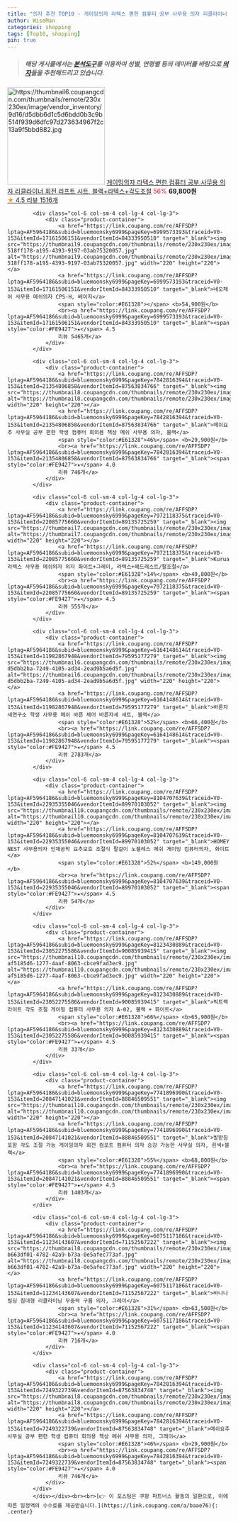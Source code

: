 ```yaml
---
title: "의자 추천 TOP10 - 게이밍의자 라텍스 편한 컴퓨터 공부 사무용 의자 리클라이너 회전 리프트 시트, 블랙+라텍스+각도조절"
author: WiseMan
categories: shopping
tags: [Top10, shopping]
pin: true
---
```


> ##### 해당 게시물에서는 [**분석도구**](https://itemscout.io/)를 이용하여 **성별**, **연령별** 등의 데이터를 바탕으로 [**의자**](https://link.coupang.com/a/baae76)들을 추천해드리고 있습니다.
<div class="container"><div class="row">
            <div class="col-6 col-sm-4 col-lg-4 col-lg-3">
                <div class="product-container">
                    <a href="https://link.coupang.com/re/AFFSDP?lptag=AF5964186&subid=bluemoonsky6999&pageKey=7655206854&traceid=V0-153&itemId=20379449463&vendorItemId=88846647057" target="_blank"><img src="https://thumbnail6.coupangcdn.com/thumbnails/remote/230x230ex/image/vendor_inventory/9d16/d5dbb6d1c5d6bdd0b3c9b514f939d6dfc97d273634967f2c13a9f5bbd882.jpg" alt="https://thumbnail6.coupangcdn.com/thumbnails/remote/230x230ex/image/vendor_inventory/9d16/d5dbb6d1c5d6bdd0b3c9b514f939d6dfc97d273634967f2c13a9f5bbd882.jpg" width="220" height="220"></a>
                    <a href="https://link.coupang.com/re/AFFSDP?lptag=AF5964186&subid=bluemoonsky6999&pageKey=7655206854&traceid=V0-153&itemId=20379449463&vendorItemId=88846647057" target="_blank">게이밍의자 라텍스 편한 컴퓨터 공부 사무용 의자 리클라이너 회전 리프트 시트, 블랙+라텍스+각도조절</a>
                    <span style="color:#E61328">56%</span> <b>69,800원</b>
                    <br><a href="https://link.coupang.com/re/AFFSDP?lptag=AF5964186&subid=bluemoonsky6999&pageKey=7655206854&traceid=V0-153&itemId=20379449463&vendorItemId=88846647057" target="_blank"><span style="color:#FE9427">★</span> 4.5
                    리뷰 1516개</a>
                </div>
            </div>
            
            <div class="col-6 col-sm-4 col-lg-4 col-lg-3">
                <div class="product-container">
                    <a href="https://link.coupang.com/re/AFFSDP?lptag=AF5964186&subid=bluemoonsky6999&pageKey=6999573193&traceid=V0-153&itemId=17161506151&vendorItemId=84333950510" target="_blank"><img src="https://thumbnail9.coupangcdn.com/thumbnails/remote/230x230ex/image/retail/images/4088950430767205-518ff178-a195-4393-9197-03ab75320057.jpg" alt="https://thumbnail9.coupangcdn.com/thumbnails/remote/230x230ex/image/retail/images/4088950430767205-518ff178-a195-4393-9197-03ab75320057.jpg" width="220" height="220"></a>
                    <a href="https://link.coupang.com/re/AFFSDP?lptag=AF5964186&subid=bluemoonsky6999&pageKey=6999573193&traceid=V0-153&itemId=17161506151&vendorItemId=84333950510" target="_blank">네오체어 사무용 메쉬의자 CPS-H, 베이지</a>
                    <span style="color:#E61328"></span> <b>54,900원</b>
                    <br><a href="https://link.coupang.com/re/AFFSDP?lptag=AF5964186&subid=bluemoonsky6999&pageKey=6999573193&traceid=V0-153&itemId=17161506151&vendorItemId=84333950510" target="_blank"><span style="color:#FE9427">★</span> 4.5
                    리뷰 5465개</a>
                </div>
            </div>
            
            <div class="col-6 col-sm-4 col-lg-4 col-lg-3">
                <div class="product-container">
                    <a href="https://link.coupang.com/re/AFFSDP?lptag=AF5964186&subid=bluemoonsky6999&pageKey=7842816394&traceid=V0-153&itemId=21354806858&vendorItemId=87563834766" target="_blank"><img src="https://thumbnail8.coupangcdn.com/thumbnails/remote/230x230ex/image/vendor_inventory/9372/132de86fa7818f651a1f5edd37b8baf3ebe0f1f2e239506db60129456e0c.jpg" alt="https://thumbnail8.coupangcdn.com/thumbnails/remote/230x230ex/image/vendor_inventory/9372/132de86fa7818f651a1f5edd37b8baf3ebe0f1f2e239506db60129456e0c.jpg" width="220" height="220"></a>
                    <a href="https://link.coupang.com/re/AFFSDP?lptag=AF5964186&subid=bluemoonsky6999&pageKey=7842816394&traceid=V0-153&itemId=21354806858&vendorItemId=87563834766" target="_blank">메쉬요추 사무실 공부 편한 학생 컴퓨터 회의용 책상 메쉬 사무용 의자, 블랙</a>
                    <span style="color:#E61328">46%</span> <b>29,900원</b>
                    <br><a href="https://link.coupang.com/re/AFFSDP?lptag=AF5964186&subid=bluemoonsky6999&pageKey=7842816394&traceid=V0-153&itemId=21354806858&vendorItemId=87563834766" target="_blank"><span style="color:#FE9427">★</span> 4.0
                    리뷰 746개</a>
                </div>
            </div>
            
            <div class="col-6 col-sm-4 col-lg-4 col-lg-3">
                <div class="product-container">
                    <a href="https://link.coupang.com/re/AFFSDP?lptag=AF5964186&subid=bluemoonsky6999&pageKey=7972118375&traceid=V0-153&itemId=22085775660&vendorItemId=89135725259" target="_blank"><img src="https://thumbnail7.coupangcdn.com/thumbnails/remote/230x230ex/image/vendor_inventory/a824/e4692ed521155b4feef56c6b27b1e0f2530193c71162d841431c60cb674e.png" alt="https://thumbnail7.coupangcdn.com/thumbnails/remote/230x230ex/image/vendor_inventory/a824/e4692ed521155b4feef56c6b27b1e0f2530193c71162d841431c60cb674e.png" width="220" height="220"></a>
                    <a href="https://link.coupang.com/re/AFFSDP?lptag=AF5964186&subid=bluemoonsky6999&pageKey=7972118375&traceid=V0-153&itemId=22085775660&vendorItemId=89135725259" target="_blank">Kurua 라텍스 사무용 메쉬의자 의자 화이트+그레이, 라텍스+헤드레스트/팔조절</a>
                    <span style="color:#E61328">14%</span> <b>49,800원</b>
                    <br><a href="https://link.coupang.com/re/AFFSDP?lptag=AF5964186&subid=bluemoonsky6999&pageKey=7972118375&traceid=V0-153&itemId=22085775660&vendorItemId=89135725259" target="_blank"><span style="color:#FE9427">★</span> 4.5
                    리뷰 555개</a>
                </div>
            </div>
            
            <div class="col-6 col-sm-4 col-lg-4 col-lg-3">
                <div class="product-container">
                    <a href="https://link.coupang.com/re/AFFSDP?lptag=AF5964186&subid=bluemoonsky6999&pageKey=6164148614&traceid=V0-153&itemId=11982867948&vendorItemId=79595177279" target="_blank"><img src="https://thumbnail6.coupangcdn.com/thumbnails/remote/230x230ex/image/retail/images/551021120090214-d5dbb2ba-7249-4105-ad34-2ead9b5a6d5f.jpg" alt="https://thumbnail6.coupangcdn.com/thumbnails/remote/230x230ex/image/retail/images/551021120090214-d5dbb2ba-7249-4105-ad34-2ead9b5a6d5f.jpg" width="220" height="220"></a>
                    <a href="https://link.coupang.com/re/AFFSDP?lptag=AF5964186&subid=bluemoonsky6999&pageKey=6164148614&traceid=V0-153&itemId=11982867948&vendorItemId=79595177279" target="_blank">바른자세연구소 학생 사무용 메쉬 바른 체어 바른자세 세트, 블랙</a>
                    <span style="color:#E61328">52%</span> <b>66,400원</b>
                    <br><a href="https://link.coupang.com/re/AFFSDP?lptag=AF5964186&subid=bluemoonsky6999&pageKey=6164148614&traceid=V0-153&itemId=11982867948&vendorItemId=79595177279" target="_blank"><span style="color:#FE9427">★</span> 4.5
                    리뷰 2783개</a>
                </div>
            </div>
            
            <div class="col-6 col-sm-4 col-lg-4 col-lg-3">
                <div class="product-container">
                    <a href="https://link.coupang.com/re/AFFSDP?lptag=AF5964186&subid=bluemoonsky6999&pageKey=8104707639&traceid=V0-153&itemId=22935355046&vendorItemId=89970103052" target="_blank"><img src="https://thumbnail10.coupangcdn.com/thumbnails/remote/230x230ex/image/vendor_inventory/3834/439e489a4aa621ae67870bf91c71322244f8235ed36b1a27b1d0e9633f33.jpg" alt="https://thumbnail10.coupangcdn.com/thumbnails/remote/230x230ex/image/vendor_inventory/3834/439e489a4aa621ae67870bf91c71322244f8235ed36b1a27b1d0e9633f33.jpg" width="220" height="220"></a>
                    <a href="https://link.coupang.com/re/AFFSDP?lptag=AF5964186&subid=bluemoonsky6999&pageKey=8104707639&traceid=V0-153&itemId=22935355046&vendorItemId=89970103052" target="_blank">HOMEY NEST 사무용의자 인체공학 요추보호 조절식 팔걸이 노블레스 메쉬 게이밍 컴퓨터의자, 화이트</a>
                    <span style="color:#E61328">52%</span> <b>149,000원</b>
                    <br><a href="https://link.coupang.com/re/AFFSDP?lptag=AF5964186&subid=bluemoonsky6999&pageKey=8104707639&traceid=V0-153&itemId=22935355046&vendorItemId=89970103052" target="_blank"><span style="color:#FE9427">★</span> 4.5
                    리뷰 54개</a>
                </div>
            </div>
            
            <div class="col-6 col-sm-4 col-lg-4 col-lg-3">
                <div class="product-container">
                    <a href="https://link.coupang.com/re/AFFSDP?lptag=AF5964186&subid=bluemoonsky6999&pageKey=8123430889&traceid=V0-153&itemId=23052275586&vendorItemId=90085939415" target="_blank"><img src="https://thumbnail10.coupangcdn.com/thumbnails/remote/230x230ex/image/retail/images/203409381727756-af5185d6-1277-4aaf-8063-cbce9fad3ec9.jpg" alt="https://thumbnail10.coupangcdn.com/thumbnails/remote/230x230ex/image/retail/images/203409381727756-af5185d6-1277-4aaf-8063-cbce9fad3ec9.jpg" width="220" height="220"></a>
                    <a href="https://link.coupang.com/re/AFFSDP?lptag=AF5964186&subid=bluemoonsky6999&pageKey=8123430889&traceid=V0-153&itemId=23052275586&vendorItemId=90085939415" target="_blank">빅트랙 라이트 각도 조절 게이밍 컴퓨터 사무용 의자 A-02, 블랙 + 화이트</a>
                    <span style="color:#E61328">66%</span> <b>65,900원</b>
                    <br><a href="https://link.coupang.com/re/AFFSDP?lptag=AF5964186&subid=bluemoonsky6999&pageKey=8123430889&traceid=V0-153&itemId=23052275586&vendorItemId=90085939415" target="_blank"><span style="color:#FE9427">★</span> 4.5
                    리뷰 33개</a>
                </div>
            </div>
            
            <div class="col-6 col-sm-4 col-lg-4 col-lg-3">
                <div class="product-container">
                    <a href="https://link.coupang.com/re/AFFSDP?lptag=AF5964186&subid=bluemoonsky6999&pageKey=7741896990&traceid=V0-153&itemId=20847141021&vendorItemId=88846509551" target="_blank"><img src="https://thumbnail10.coupangcdn.com/thumbnails/remote/230x230ex/image/vendor_inventory/b161/dd6a1fcb408712805c19440e844f988cd03fe40e4691095509158c26ccea.jpg" alt="https://thumbnail10.coupangcdn.com/thumbnails/remote/230x230ex/image/vendor_inventory/b161/dd6a1fcb408712805c19440e844f988cd03fe40e4691095509158c26ccea.jpg" width="220" height="220"></a>
                    <a href="https://link.coupang.com/re/AFFSDP?lptag=AF5964186&subid=bluemoonsky6999&pageKey=7741896990&traceid=V0-153&itemId=20847141021&vendorItemId=88846509551" target="_blank">발받침 포함 각도 조절 가능 게이밍의자 회전 컴포트 컴퓨터 의자 승강 가능한 사무실 의자, 흰색+블랙</a>
                    <span style="color:#E61328">55%</span> <b>68,800원</b>
                    <br><a href="https://link.coupang.com/re/AFFSDP?lptag=AF5964186&subid=bluemoonsky6999&pageKey=7741896990&traceid=V0-153&itemId=20847141021&vendorItemId=88846509551" target="_blank"><span style="color:#FE9427">★</span> 4.5
                    리뷰 1403개</a>
                </div>
            </div>
            
            <div class="col-6 col-sm-4 col-lg-4 col-lg-3">
                <div class="product-container">
                    <a href="https://link.coupang.com/re/AFFSDP?lptag=AF5964186&subid=bluemoonsky6999&pageKey=6075117186&traceid=V0-153&itemId=11234143607&vendorItemId=71152567222" target="_blank"><img src="https://thumbnail8.coupangcdn.com/thumbnails/remote/230x230ex/image/retail/images/4427059125906178-b663df01-4782-42a9-b73a-0e5afec773af.jpg" alt="https://thumbnail8.coupangcdn.com/thumbnails/remote/230x230ex/image/retail/images/4427059125906178-b663df01-4782-42a9-b73a-0e5afec773af.jpg" width="220" height="220"></a>
                    <a href="https://link.coupang.com/re/AFFSDP?lptag=AF5964186&subid=bluemoonsky6999&pageKey=6075117186&traceid=V0-153&itemId=11234143607&vendorItemId=71152567222" target="_blank">바나나빌딩 침대형 리클라이닝 무중력 구름 의자, 그레이</a>
                    <span style="color:#E61328">31%</span> <b>63,500원</b>
                    <br><a href="https://link.coupang.com/re/AFFSDP?lptag=AF5964186&subid=bluemoonsky6999&pageKey=6075117186&traceid=V0-153&itemId=11234143607&vendorItemId=71152567222" target="_blank"><span style="color:#FE9427">★</span> 4.0
                    리뷰 716개</a>
                </div>
            </div>
            
            <div class="col-6 col-sm-4 col-lg-4 col-lg-3">
                <div class="product-container">
                    <a href="https://link.coupang.com/re/AFFSDP?lptag=AF5964186&subid=bluemoonsky6999&pageKey=7842816394&traceid=V0-153&itemId=7249322739&vendorItemId=87563834748" target="_blank"><img src="https://thumbnail8.coupangcdn.com/thumbnails/remote/230x230ex/image/vendor_inventory/6392/7b517e6c5b4d691b876c654a88d03e594c656ca0deffd6809c94278dbf35.jpg" alt="https://thumbnail8.coupangcdn.com/thumbnails/remote/230x230ex/image/vendor_inventory/6392/7b517e6c5b4d691b876c654a88d03e594c656ca0deffd6809c94278dbf35.jpg" width="220" height="220"></a>
                    <a href="https://link.coupang.com/re/AFFSDP?lptag=AF5964186&subid=bluemoonsky6999&pageKey=7842816394&traceid=V0-153&itemId=7249322739&vendorItemId=87563834748" target="_blank">메쉬요추 사무실 공부 편한 학생 컴퓨터 회의용 책상 메쉬 사무용 의자, 그레이</a>
                    <span style="color:#E61328">46%</span> <b>29,900원</b>
                    <br><a href="https://link.coupang.com/re/AFFSDP?lptag=AF5964186&subid=bluemoonsky6999&pageKey=7842816394&traceid=V0-153&itemId=7249322739&vendorItemId=87563834748" target="_blank"><span style="color:#FE9427">★</span> 4.0
                    리뷰 746개</a>
                </div>
            </div>
            </div></div><br><br>[👉 이 포스팅은 쿠팡 파트너스 활동의 일환으로, 이에 따른 일정액의 수수료를 제공받습니다.](https://link.coupang.com/a/baae76){: .center}